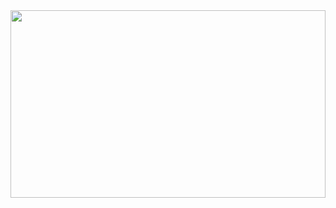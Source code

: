 <a href="https://github.com/devxb/gitanimals">
<img
  src="https://render.gitanimals.org/farms/k-jeonghee"
  width="100%"
  height="300"
/>
</a>
